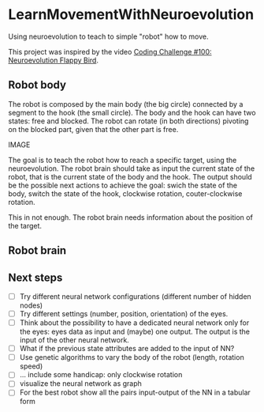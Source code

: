 # LearnMovementWithNeuroevolution
Using neuroevolution to teach to simple "robot" how to move.

This project was inspired by the video [Coding Challenge #100: Neuroevolution Flappy Bird](https://www.youtube.com/watch?v=c6y21FkaUqw). 

## Robot body

The robot is composed by the main body (the big circle) connected by a segment to the hook (the small circle). The body and the hook can have two states: free and blocked. 
The robot can rotate (in both directions) pivoting on the blocked part, given that the other part is free.

IMAGE

The goal is to teach the robot how to reach a specific target, using the neuroevolution. The robot brain should take as input the current state of the robot, that is the current state of the body and the hook. The output should be the possible next actions to achieve the goal: swich the state of the body, switch the state of the hook, clockwise rotation, couter-clockwise rotation. 

This in not enough. The robot brain needs information about the position of the target.


## Robot brain


## Next steps
- [ ] Try different neural network configurations (different number of hidden nodes)
- [ ] Try different settings (number, position, orientation) of the eyes.
- [ ] Think about the possibility to have a dedicated neural network only for the eyes: eyes data as input and (maybe) one output. The output is the input of the other neural network.
- [ ] What if the previous state attributes are added to the input of NN?
- [ ] Use genetic algorithms to vary the body of the robot (length, rotation speed) 
- [ ] ... include some handicap: only clockwise rotation
- [ ] visualize the neural network as graph 
- [ ] For the best robot show all the pairs input-output of the NN in a tabular form
